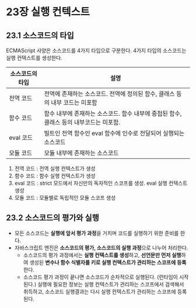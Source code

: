# 23장 실행 컨텍스트

## 23.1 소스코드의 타입

ECMAScript 사양은 소스코드를 4가지 타입으로 구분한다. 4가지 타입의 소스코드는 실행 컨텍스트를 생성한다.

| 소스코드의 타입 | 설명                                                                                   |
| --------------- | -------------------------------------------------------------------------------------- |
| 전역 코드       | 전역에 존재하는 소스코드. 전역에 정의된 함수, 클래스 등의 내부 코드는 미포함           |
| 함수 코드       | 함수 내부에 존재하는 소스코드. 함수 내부에 중첩된 함수, 클래스 등의 내부코드는 미포함. |
| eval 코드       | 빌트인 전역 함수인 eval 함수에 인수로 전달되어 실행되는 소스코드                       |
| 모듈 코드       | 모듈 내부에 존재하는 소스코드                                                          |

1. 전역 코드 : 전역 실행 컨텍스트가 생성
2. 함수 코드 : 함수 실행 컨텍스트가 생성
3. eval 코드 : strict 모드에서 자신만의 독자적인 스코프를 생성. eval 실행 컨텍스트 생성
4. 모듈 코드 : 모듈별로 독립적인 모듈 스코프 생성

## 23.2 소스코드의 평가와 실행

- 모든 소스코드는 **실행에 앞서 평가 과정**을 거치며 코드를 실행하기 위한 준비를 한다.
- 자바스크립트 엔진은 **소스코드의 평가, 소스코드의 실행 과정**으로 나누어 처리한다.
  - 소스코드의 평가 과정에서는 **실행 컨텍스트를 생성**하고, **선언문만 먼저 실행**하여 생성된 **변수나 함수 식별자를 키로 실행 컨텍스트가 관리하는 스코프에 등록**한다.
  - 소스코드 평가 과정이 끝나면 소스코드가 순차적으로 실행된다. (런타임이 시작된다.)
    실행에 필요한 정보는 실행 컨텍스트가 관리하는 스코프에서 검색해서 취득하고, 소스코드 실행결과는 다시 실행 컨텍스트가 관리하는 스코프에 등록된다.
